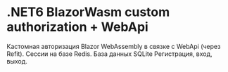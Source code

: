 # .NET6 BlazorWasm custom authorization + WebApi
Кастомная авторизация Blazor WebAssembly в связке с WebApi (через Refit). Сессии на базе Redis. База данных SQLite
Регистрация, вход, выход.
